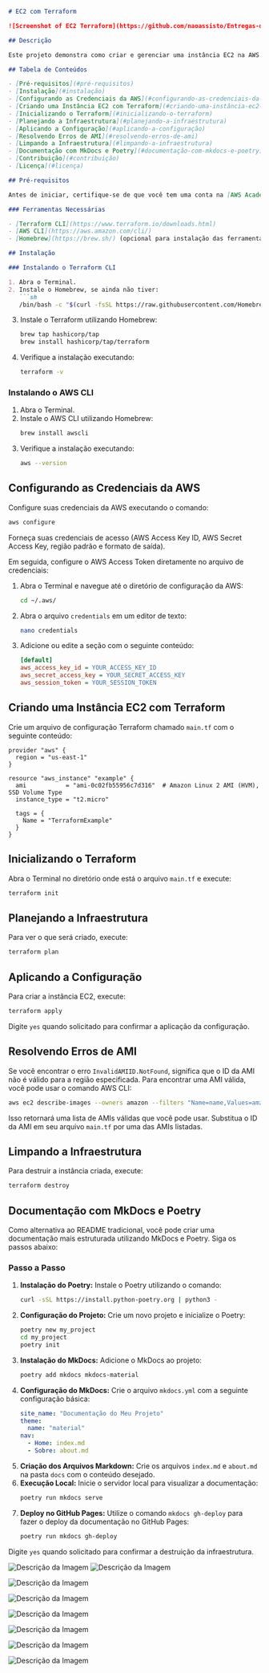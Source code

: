 

```markdown
# EC2 com Terraform

![Screenshot of EC2 Terraform](https://github.com/naoassisto/Entregas-de-prog/blob/awsterraform/Modulo_10/Semana_9/EC2%20com%20Terraform/assets/shot1.png)

## Descrição

Este projeto demonstra como criar e gerenciar uma instância EC2 na AWS utilizando Terraform como ferramenta de Infraestrutura como Código (IaC). O tutorial cobre desde a instalação de ferramentas necessárias até a configuração e execução do Terraform para provisionamento de recursos na AWS.

## Tabela de Conteúdos

- [Pré-requisitos](#pré-requisitos)
- [Instalação](#instalação)
- [Configurando as Credenciais da AWS](#configurando-as-credenciais-da-aws)
- [Criando uma Instância EC2 com Terraform](#criando-uma-instância-ec2-com-terraform)
- [Inicializando o Terraform](#inicializando-o-terraform)
- [Planejando a Infraestrutura](#planejando-a-infraestrutura)
- [Aplicando a Configuração](#aplicando-a-configuração)
- [Resolvendo Erros de AMI](#resolvendo-erros-de-ami)
- [Limpando a Infraestrutura](#limpando-a-infraestrutura)
- [Documentação com MkDocs e Poetry](#documentação-com-mkdocs-e-poetry)
- [Contribuição](#contribuição)
- [Licença](#licença)

## Pré-requisitos

Antes de iniciar, certifique-se de que você tem uma conta na [AWS Academy](https://aws.amazon.com/training/awsacademy/).

### Ferramentas Necessárias

- [Terraform CLI](https://www.terraform.io/downloads.html)
- [AWS CLI](https://aws.amazon.com/cli/)
- [Homebrew](https://brew.sh/) (opcional para instalação das ferramentas no macOS)

## Instalação

### Instalando o Terraform CLI

1. Abra o Terminal.
2. Instale o Homebrew, se ainda não tiver:
   ```sh
   /bin/bash -c "$(curl -fsSL https://raw.githubusercontent.com/Homebrew/install/HEAD/install.sh)"
   ```
3. Instale o Terraform utilizando Homebrew:
   ```sh
   brew tap hashicorp/tap
   brew install hashicorp/tap/terraform
   ```
4. Verifique a instalação executando:
   ```sh
   terraform -v
   ```

### Instalando o AWS CLI

1. Abra o Terminal.
2. Instale o AWS CLI utilizando Homebrew:
   ```sh
   brew install awscli
   ```
3. Verifique a instalação executando:
   ```sh
   aws --version
   ```

## Configurando as Credenciais da AWS

Configure suas credenciais da AWS executando o comando:
```sh
aws configure
```
Forneça suas credenciais de acesso (AWS Access Key ID, AWS Secret Access Key, região padrão e formato de saída).

Em seguida, configure o AWS Access Token diretamente no arquivo de credenciais:

1. Abra o Terminal e navegue até o diretório de configuração da AWS:
   ```sh
   cd ~/.aws/
   ```
2. Abra o arquivo `credentials` em um editor de texto:
   ```sh
   nano credentials
   ```
3. Adicione ou edite a seção com o seguinte conteúdo:
   ```ini
   [default]
   aws_access_key_id = YOUR_ACCESS_KEY_ID
   aws_secret_access_key = YOUR_SECRET_ACCESS_KEY
   aws_session_token = YOUR_SESSION_TOKEN
   ```

## Criando uma Instância EC2 com Terraform

Crie um arquivo de configuração Terraform chamado `main.tf` com o seguinte conteúdo:
```hcl
provider "aws" {
  region = "us-east-1"
}

resource "aws_instance" "example" {
  ami           = "ami-0c02fb55956c7d316"  # Amazon Linux 2 AMI (HVM), SSD Volume Type
  instance_type = "t2.micro"

  tags = {
    Name = "TerraformExample"
  }
}
```

## Inicializando o Terraform

Abra o Terminal no diretório onde está o arquivo `main.tf` e execute:
```sh
terraform init
```

## Planejando a Infraestrutura

Para ver o que será criado, execute:
```sh
terraform plan
```

## Aplicando a Configuração

Para criar a instância EC2, execute:
```sh
terraform apply
```
Digite `yes` quando solicitado para confirmar a aplicação da configuração.

## Resolvendo Erros de AMI

Se você encontrar o erro `InvalidAMIID.NotFound`, significa que o ID da AMI não é válido para a região especificada. Para encontrar uma AMI válida, você pode usar o comando AWS CLI:
```sh
aws ec2 describe-images --owners amazon --filters "Name=name,Values=amzn2-ami-hvm-2.0.????????-x86_64-gp2"
```
Isso retornará uma lista de AMIs válidas que você pode usar. Substitua o ID da AMI em seu arquivo `main.tf` por uma das AMIs listadas.

## Limpando a Infraestrutura

Para destruir a instância criada, execute:
```sh
terraform destroy
```

## Documentação com MkDocs e Poetry

Como alternativa ao README tradicional, você pode criar uma documentação mais estruturada utilizando MkDocs e Poetry. Siga os passos abaixo:

### Passo a Passo

1. **Instalação do Poetry:** Instale o Poetry utilizando o comando:
   ```sh
   curl -sSL https://install.python-poetry.org | python3 -
   ```
2. **Configuração do Projeto:** Crie um novo projeto e inicialize o Poetry:
   ```sh
   poetry new my_project
   cd my_project
   poetry init
   ```
3. **Instalação do MkDocs:** Adicione o MkDocs ao projeto:
   ```sh
   poetry add mkdocs mkdocs-material
   ```
4. **Configuração do MkDocs:** Crie o arquivo `mkdocs.yml` com a seguinte configuração básica:
   ```yaml
   site_name: "Documentação do Meu Projeto"
   theme:
     name: "material"
   nav:
     - Home: index.md
     - Sobre: about.md
   ```
5. **Criação dos Arquivos Markdown:** Crie os arquivos `index.md` e `about.md` na pasta `docs` com o conteúdo desejado.
6. **Execução Local:** Inicie o servidor local para visualizar a documentação:
   ```sh
   poetry run mkdocs serve
   ```
7. **Deploy no GitHub Pages:** Utilize o comando `mkdocs gh-deploy` para fazer o deploy da documentação no GitHub Pages:
   ```sh
   poetry run mkdocs gh-deploy
   ```
Digite `yes` quando solicitado para confirmar a destruição da infraestrutura.


![Descrição da Imagem](Modulo_10/Semana_9/EC2%20com%20Terraform/assets/shot1.png)
![Descrição da Imagem](https://github.com/naoassisto/Entregas-de-prog/blob/awsterraform/Modulo_10/Semana_9/EC2%20com%20Terraform/assets/shot1.png)

![Descrição da Imagem](https://github.com/naoassisto/Entregas-de-prog/blob/awsterraform/Modulo_10/Semana_9/EC2%20com%20Terraform/assets/shot2.png)

![Descrição da Imagem](https://github.com/naoassisto/Entregas-de-prog/blob/awsterraform/Modulo_10/Semana_9/EC2%20com%20Terraform/assets/shot3.png)

![Descrição da Imagem](https://github.com/naoassisto/Entregas-de-prog/blob/awsterraform/Modulo_10/Semana_9/EC2%20com%20Terraform/assets/shot4.png)


![Descrição da Imagem](https://github.com/naoassisto/Entregas-de-prog/blob/awsterraform/Modulo_10/Semana_9/EC2%20com%20Terraform/assets/shot5.png)

![Descrição da Imagem](https://github.com/naoassisto/Entregas-de-prog/blob/awsterraform/Modulo_10/Semana_9/EC2%20com%20Terraform/assets/shot6.png)

![Descrição da Imagem](https://github.com/naoassisto/Entregas-de-prog/blob/awsterraform/Modulo_10/Semana_9/EC2%20com%20Terraform/assets/shot7.png)

